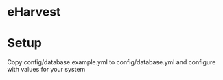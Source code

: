 eHarvest
=======

# Setup

Copy config/database.example.yml to config/database.yml and configure with values for your system
